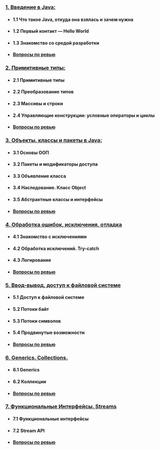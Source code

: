 ### [1. Введение в Java:](modules/module1)
- #### 1.1 Что такое Java, откуда она взялась и зачем нужна
- #### 1.2 Первый контакт — Hello World
- #### 1.3 Знакомство со средой разработки
- #### [Вопросы по ревью](modules/module1/questions.md)

### [2. Примитивные типы:](modules/module2)
- #### 2.1 Примитивные типы
- #### 2.2 Преобразование типов
- #### 2.3 Массивы и строки
- #### 2.4 Управляющие конструкции: условные операторы и циклы
- #### [Вопросы по ревью](modules/module2/questions.md)
### [3. Объекты, классы и пакеты в Java:](modules/module3)
- #### 3.1 Основы ООП
- #### 3.2 Пакеты и модификаторы доступа
- #### 3.3 Объявление класса
- #### 3.4 Наследование. Класс Object
- #### 3.5 Абстрактные классы и интерфейсы
- #### [Вопросы по ревью](modules/module3/questions.md)
### [4. Обработка ошибок, исключения, отладка](modules/module4)
- #### 4.1 Знакомство с исключениями
- #### 4.2 Обработка исключений. Try-catch
- #### 4.3 Логирование
- #### [Вопросы по ревью](modules/module4/questions.md)
### [5. Ввод-вывод, доступ к файловой системе](modules/module5)
- #### 5.1 Доступ к файловой системе
- #### 5.2 Потоки байт
- #### 5.3 Потоки символов
- #### 5.4 Продвинутые возможности
- #### [Вопросы по ревью](modules/module5/questions.md)
### [6. Generics. Collections.](modules/module6)
- #### 6.1 Generics
- #### 6.2 Коллекции
- #### [Вопросы по ревью](modules/module6/questions.md)
### [7. Функциональные Интерфейсы. Streams](modules/module7)
- #### 7.1 Функциональные интерфейсы
- #### 7.2 Stream API
- #### [Вопросы по ревью](modules/module7/questions.md)
